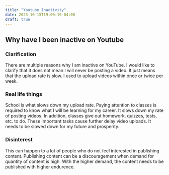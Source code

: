 ```yaml
---
title: "Youtube Inactivity"
date: 2023-10-15T19:00:19-04:00
draft: true
---
```


## Why have I been inactive on Youtube

### Clarification
There are multiple reasons why I am inactive on YouTube. I would like to clarify that it does not mean I will never be posting a video. It just means that the upload rate is slow. I used to upload videos within once or twice per week. 

### Real life things
School is what slows down my upload rate. Paying attention to classes is required to know what I will be learning for my career. It slows down my rate of posting videos. In addition, classes give out homework, quizzes, tests, etc. to do. These important tasks cause further delay video uploads. It needs to be slowed down for my future and prosperity.

### Disinterest
This can happen to a lot of people who do not feel interested in publishing content. Publishing content can be a discouragement when demand for quantity of content is high. With the higher demand, the content needs to be published with higher endurence.
